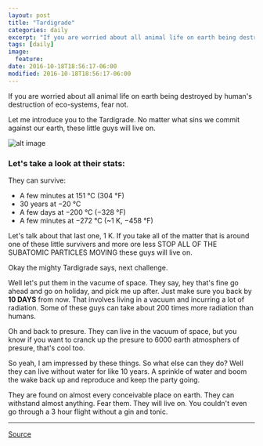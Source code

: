 ```yaml
---
layout: post
title: "Tardigrade"
categories: daily
excerpt: "If you are worried about all animal life on earth being destroyed by human's destruction of eco-systems, fear not."
tags: [daily]
image:
  feature:
date: 2016-10-18T18:56:17-06:00
modified: 2016-10-18T18:56:17-06:00
---
```


If you are worried about all animal life on earth being destroyed by human's destruction of eco-systems, fear not.

Let me introduce you to the Tardigrade. No matter what sins we commit against our earth, these little guys will live on. 

![alt image](https://upload.wikimedia.org/wikipedia/commons/0/08/Waterbear.jpg)

### Let's take a look at their stats:

They can survive: 
- A few minutes at 151 °C (304 °F)
- 30 years at −20 °C
- A few days at −200 °C (−328 °F)
- A few minutes at −272 °C (~1 K, −458 °F)

Let's talk about that last one, 1 K. If you take all of the matter that is around one of these little survivers and more ore less STOP ALL OF THE SUBATOMIC PARTICLES MOVING these guys will live on. 

Okay the mighty Tardigrade says, next challenge.

Well let's put them in the vacume of space. They say, hey that's fine go ahead and go on holiday, and pick me up after. Just make sure you back by **10 DAYS** from now. That involves living in a vacuum and incurring a lot of radiation. Some of these guys can take about 200 times more radiation than humans. 

Oh and back to presure. They can live in the vacuum of space, but you know if you want to cranck up the presure to 6000 earth atmosphers of presure, that's cool too. 

So yeah, I am impressed by these things. So what else can they do? Well they can live without water for like 10 years. A sprinkle of water and boom the wake back up and reproduce and keep the party going. 

They are found on almost every conceivable place on earth. They can withstand almost anything. Fear them. They will live on. You couldn't even go through a 3 hour flight without a gin and tonic.  


--------------

[Source](https://en.wikipedia.org/wiki/Tardigrade)


